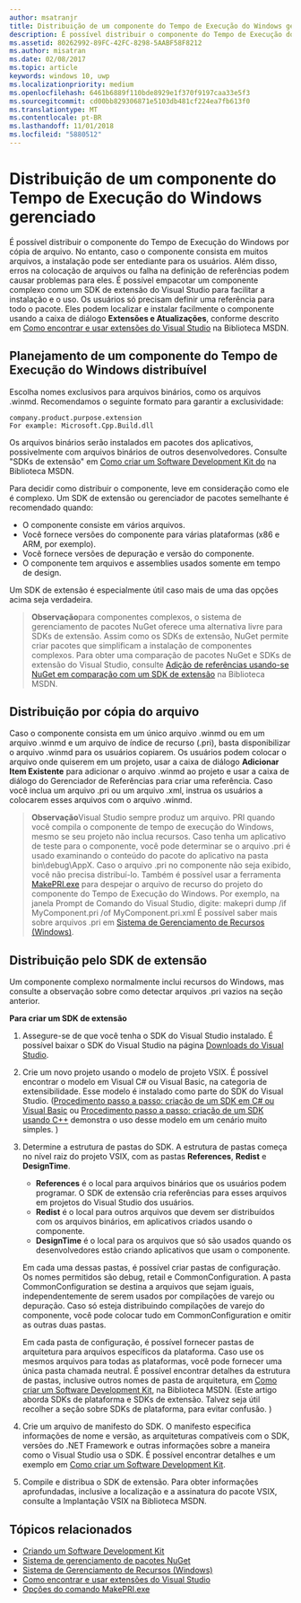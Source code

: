 ```yaml
---
author: msatranjr
title: Distribuição de um componente do Tempo de Execução do Windows gerenciado
description: É possível distribuir o componente do Tempo de Execução do Windows por cópia de arquivo.
ms.assetid: 80262992-89FC-42FC-8298-5AABF58F8212
ms.author: misatran
ms.date: 02/08/2017
ms.topic: article
keywords: windows 10, uwp
ms.localizationpriority: medium
ms.openlocfilehash: 6461b6889f110bde8929e1f370f9197caa33e5f3
ms.sourcegitcommit: cd00bb829306871e5103db481cf224ea7fb613f0
ms.translationtype: MT
ms.contentlocale: pt-BR
ms.lasthandoff: 11/01/2018
ms.locfileid: "5880512"
---
```

# <a name="distributing-a-managed-windows-runtime-component"></a>Distribuição de um componente do Tempo de Execução do Windows gerenciado



É possível distribuir o componente do Tempo de Execução do Windows por cópia de arquivo. No entanto, caso o componente consista em muitos arquivos, a instalação pode ser entediante para os usuários. Além disso, erros na colocação de arquivos ou falha na definição de referências podem causar problemas para eles. É possível empacotar um componente complexo como um SDK de extensão do Visual Studio para facilitar a instalação e o uso. Os usuários só precisam definir uma referência para todo o pacote. Eles podem localizar e instalar facilmente o componente usando a caixa de diálogo **Extensões e Atualizações**, conforme descrito em [Como encontrar e usar extensões do Visual Studio](https://msdn.microsoft.com/library/vstudio/dd293638.aspx) na Biblioteca MSDN.

## <a name="planning-a-distributable-windows-runtime-component"></a>Planejamento de um componente do Tempo de Execução do Windows distribuível

Escolha nomes exclusivos para arquivos binários, como os arquivos .winmd. Recomendamos o seguinte formato para garantir a exclusividade:

``` syntax
company.product.purpose.extension
For example: Microsoft.Cpp.Build.dll
```

Os arquivos binários serão instalados em pacotes dos aplicativos, possivelmente com arquivos binários de outros desenvolvedores. Consulte "SDKs de extensão" em [Como criar um Software Development Kit do](https://msdn.microsoft.com/library/hh768146.aspx) na Biblioteca MSDN.

Para decidir como distribuir o componente, leve em consideração como ele é complexo. Um SDK de extensão ou gerenciador de pacotes semelhante é recomendado quando:

-   O componente consiste em vários arquivos.
-   Você fornece versões do componente para várias plataformas (x86 e ARM, por exemplo).
-   Você fornece versões de depuração e versão do componente.
-   O componente tem arquivos e assemblies usados somente em tempo de design.

Um SDK de extensão é especialmente útil caso mais de uma das opções acima seja verdadeira.

> **Observação**para componentes complexos, o sistema de gerenciamento de pacotes NuGet oferece uma alternativa livre para SDKs de extensão. Assim como os SDKs de extensão, NuGet permite criar pacotes que simplificam a instalação de componentes complexos. Para obter uma comparação de pacotes NuGet e SDKs de extensão do Visual Studio, consulte [Adição de referências usando-se NuGet em comparação com um SDK de extensão](https://msdn.microsoft.com/library/jj161096.aspx) na Biblioteca MSDN.

## <a name="distribution-by-file-copy"></a>Distribuição por cópia do arquivo

Caso o componente consista em um único arquivo .winmd ou em um arquivo .winmd e um arquivo de índice de recurso (.pri), basta disponibilizar o arquivo .winmd para os usuários copiarem. Os usuários podem colocar o arquivo onde quiserem em um projeto, usar a caixa de diálogo **Adicionar Item Existente** para adicionar o arquivo .winmd ao projeto e usar a caixa de diálogo do Gerenciador de Referências para criar uma referência. Caso você inclua um arquivo .pri ou um arquivo .xml, instrua os usuários a colocarem esses arquivos com o arquivo .winmd.

> **Observação**Visual Studio sempre produz um arquivo. PRI quando você compila o componente de tempo de execução do Windows, mesmo se seu projeto não inclua recursos. Caso tenha um aplicativo de teste para o componente, você pode determinar se o arquivo .pri é usado examinando o conteúdo do pacote do aplicativo na pasta bin\\debug\\AppX. Caso o arquivo .pri no componente não seja exibido, você não precisa distribuí-lo. Também é possível usar a ferramenta [MakePRI.exe](https://msdn.microsoft.com/library/windows/apps/jj552945.aspx) para despejar o arquivo de recurso do projeto do componente do Tempo de Execução do Windows. Por exemplo, na janela Prompt de Comando do Visual Studio, digite: makepri dump /if MyComponent.pri /of MyComponent.pri.xml É possível saber mais sobre arquivos .pri em [Sistema de Gerenciamento de Recursos (Windows)](https://msdn.microsoft.com/library/windows/apps/jj552947.aspx).

## <a name="distribution-by-extension-sdk"></a>Distribuição pelo SDK de extensão

Um componente complexo normalmente inclui recursos do Windows, mas consulte a observação sobre como detectar arquivos .pri vazios na seção anterior.

**Para criar um SDK de extensão**

1.  Assegure-se de que você tenha o SDK do Visual Studio instalado. É possível baixar o SDK do Visual Studio na página [Downloads do Visual Studio](https://www.visualstudio.com/downloads/download-visual-studio-vs).
2.  Crie um novo projeto usando o modelo de projeto VSIX. É possível encontrar o modelo em Visual C# ou Visual Basic, na categoria de extensibilidade. Esse modelo é instalado como parte do SDK do Visual Studio. ([Procedimento passo a passo: criação de um SDK em C# ou Visual Basic](https://msdn.microsoft.com/library/jj127119.aspx) ou [Procedimento passo a passo: criação de um SDK usando C++](https://msdn.microsoft.com/library/jj127117.aspx) demonstra o uso desse modelo em um cenário muito simples. )
3.  Determine a estrutura de pastas do SDK. A estrutura de pastas começa no nível raiz do projeto VSIX, com as pastas **References**, **Redist** e **DesignTime**.

    -   **References** é o local para arquivos binários que os usuários podem programar. O SDK de extensão cria referências para esses arquivos em projetos do Visual Studio dos usuários.
    -   **Redist** é o local para outros arquivos que devem ser distribuídos com os arquivos binários, em aplicativos criados usando o componente.
    -   **DesignTime** é o local para os arquivos que só são usados quando os desenvolvedores estão criando aplicativos que usam o componente.

    Em cada uma dessas pastas, é possível criar pastas de configuração. Os nomes permitidos são debug, retail e CommonConfiguration. A pasta CommonConfiguration se destina a arquivos que sejam iguais, independentemente de serem usados por compilações de varejo ou depuração. Caso só esteja distribuindo compilações de varejo do componente, você pode colocar tudo em CommonConfiguration e omitir as outras duas pastas.

    Em cada pasta de configuração, é possível fornecer pastas de arquitetura para arquivos específicos da plataforma. Caso use os mesmos arquivos para todas as plataformas, você pode fornecer uma única pasta chamada neutral. É possível encontrar detalhes da estrutura de pastas, inclusive outros nomes de pasta de arquitetura, em [Como criar um Software Development Kit](https://msdn.microsoft.com/library/hh768146.aspx), na Biblioteca MSDN. (Este artigo aborda SDKs de plataforma e SDKs de extensão. Talvez seja útil recolher a seção sobre SDKs de plataforma, para evitar confusão. )

4.  Crie um arquivo de manifesto do SDK. O manifesto especifica informações de nome e versão, as arquiteturas compatíveis com o SDK, versões do .NET Framework e outras informações sobre a maneira como o Visual Studio usa o SDK. É possível encontrar detalhes e um exemplo em [Como criar um Software Development Kit](https://msdn.microsoft.com/library/hh768146.aspx).
5.  Compile e distribua o SDK de extensão. Para obter informações aprofundadas, inclusive a localização e a assinatura do pacote VSIX, consulte a Implantação VSIX na Biblioteca MSDN.

## <a name="related-topics"></a>Tópicos relacionados

* [Criando um Software Development Kit](https://msdn.microsoft.com/library/hh768146.aspx)
* [Sistema de gerenciamento de pacotes NuGet](https://github.com/NuGet/Home)
* [Sistema de Gerenciamento de Recursos (Windows)](https://msdn.microsoft.com/library/windows/apps/jj552947.aspx)
* [Como encontrar e usar extensões do Visual Studio](https://msdn.microsoft.com/library/dd293638.aspx)
* [Opções do comando MakePRI.exe](https://msdn.microsoft.com/library/windows/apps/jj552945.aspx)
